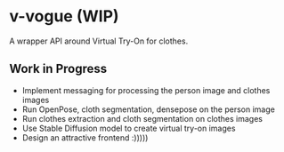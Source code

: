 # v-vogue (WIP)
A wrapper API around Virtual Try-On for clothes.

## Work in Progress

- Implement messaging for processing the person image and clothes images
- Run OpenPose, cloth segmentation, densepose on the person image
- Run clothes extraction and cloth segmentation on clothes images
- Use Stable Diffusion model to create virtual try-on images
- Design an attractive frontend :)))))

